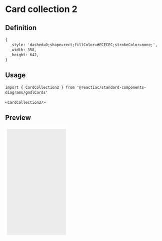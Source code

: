 # Card collection 2

## Definition

```
{
  _style: 'dashed=0;shape=rect;fillColor=#ECECEC;strokeColor=none;',
  _width: 358,
  _height: 642,
}
```

## Usage

```
import { CardCollection2 } from '@reactiac/standard-components-diagrams/gmdlCards'

<CardCollection2/>
```

## Preview

<img src="./card-collection-2.png" width="200"/>
